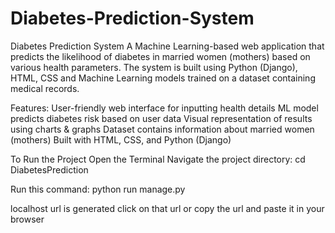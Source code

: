 # Diabetes-Prediction-System

Diabetes Prediction System
A Machine Learning-based web application that predicts the likelihood of diabetes in married women (mothers) based on various health parameters. The system is built using Python (Django), HTML, CSS and Machine Learning models trained on a dataset containing medical records.

Features:
User-friendly web interface for inputting health details
ML model predicts diabetes risk based on user data
Visual representation of results using charts & graphs
Dataset contains information about married women (mothers)
Built with HTML, CSS, and Python (Django)

To Run the Project
Open the Terminal
Navigate the project directory:
cd DiabetesPrediction

Run this command:
python run manage.py

localhost url is generated
click on that url or copy the url and paste it in your browser
